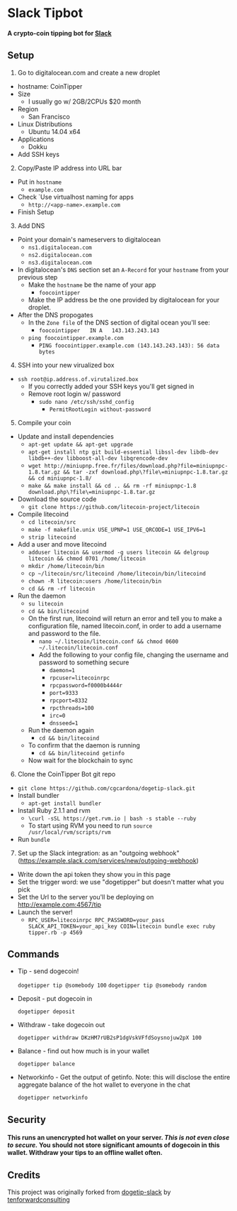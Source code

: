# Slack Tipbot

#### A crypto-coin tipping bot for [Slack](https://slack.com)

## Setup

1. Go to digitalocean.com and create a new droplet
  * hostname: CoinTipper
  * Size
    * I usually go w/ 2GB/2CPUs $20 month
  * Region
    * San Francisco
  * Linux Distributions
    * Ubuntu 14.04 x64
  * Applications
    * Dokku
  * Add SSH keys
2. Copy/Paste IP address into URL bar
  * Put in `hostname`
    * `example.com`
  * Check `Use virtualhost naming for apps
    * `http://<app-name>.example.com`
  * Finish Setup
3. Add DNS
  * Point your domain's nameservers to digitalocean
    * `ns1.digitalocean.com`
    * `ns2.digitalocean.com`
    * `ns3.digitalocean.com`
  * In digitalocean's `DNS` section set an `A-Record` for your `hostname` from your previous step
    * Make the `hostname` be the name of your app
      * `foocointipper`
    * Make the IP address be the one provided by digitalocean for your droplet.
  * After the DNS propogates
    * In the `Zone file` of the DNS section of digital ocean you'll see:
      * `foocointipper	 IN A	143.143.243.143`
    * `ping foocointipper.example.com`
      * `PING foocointipper.example.com (143.143.243.143): 56 data bytes`
4. SSH into your new virualized box
  * `ssh root@ip.address.of.virutalized.box`
    * If you correctly added your SSH keys you'll get signed in
    * Remove root login w/ password
      * `sudo nano /etc/ssh/sshd_config`
        * `PermitRootLogin without-password`
5. Compile your coin
  * Update and install dependencies
    * `apt-get update && apt-get upgrade`
    * `apt-get install ntp git build-essential libssl-dev libdb-dev libdb++-dev libboost-all-dev libqrencode-dev`
    * `wget http://miniupnp.free.fr/files/download.php?file=miniupnpc-1.8.tar.gz && tar -zxf download.php\?file\=miniupnpc-1.8.tar.gz && cd miniupnpc-1.8/`
    * `make && make install && cd .. && rm -rf miniupnpc-1.8 download.php\?file\=miniupnpc-1.8.tar.gz`
  * Download the source code
    * `git clone https://github.com/litecoin-project/litecoin`
  * Compile litecoind
    * `cd litecoin/src`
    * `make -f makefile.unix USE_UPNP=1 USE_QRCODE=1 USE_IPV6=1`
    * `strip litecoind`
  * Add a user and move litecoind
    * `adduser litecoin && usermod -g users litecoin && delgroup litecoin && chmod 0701 /home/litecoin`
    * `mkdir /home/litecoin/bin`
    * `cp ~/litecoin/src/litecoind /home/litecoin/bin/litecoind`
    * `chown -R litecoin:users /home/litecoin/bin`
    * `cd && rm -rf litecoin`
  * Run the daemon
    * `su litecoin`
    * `cd && bin/litecoind`    
    * On the first run, litecoind will return an error and tell you to make a configuration file, named litecoin.conf, in order to add a username and password to the file.
      * `nano ~/.litecoin/litecoin.conf && chmod 0600 ~/.litecoin/litecoin.conf`
      * Add the following to your config file, changing the username and password to something secure
        * `daemon=1`
        * `rpcuser=litecoinrpc`
        * `rpcpassword=f0000b4444r`
        * `port=9333`
        * `rpcport=8332`
        * `rpcthreads=100`
        * `irc=0`
        * `dnsseed=1`
    * Run the daemon again
      * `cd && bin/litecoind` 
    * To confirm that the daemon is running
      * `cd && bin/litecoind getinfo`
    * Now wait for the blockchain to sync
6. Clone the CoinTipper Bot git repo
  * `git clone https://github.com/cgcardona/dogetip-slack.git`
  * Install bundler
    * `apt-get install bundler`
  * Install Ruby 2.1.1 and rvm
    * `\curl -sSL https://get.rvm.io | bash -s stable --ruby`
    * To start using RVM you need to run `source /usr/local/rvm/scripts/rvm`
  * Run `bundle`
7. Set up the Slack integration: as an "outgoing webhook" (https://example.slack.com/services/new/outgoing-webhook)
  * Write down the api token they show you in this page
  * Set the trigger word: we use "dogetipper" but doesn't matter what you pick
  * Set the Url to the server you'll be deploying on http://example.com:4567/tip
  * Launch the server!
    * `RPC_USER=litecoinrpc RPC_PASSWORD=your_pass SLACK_API_TOKEN=your_api_key COIN=litecoin bundle exec ruby tipper.rb -p 4569`
  
## Commands

* Tip - send dogecoin!

  `dogetipper tip @somebody 100`
  `dogetipper tip @somebody random`

* Deposit - put dogecoin in

  `dogetipper deposit`

* Withdraw - take dogecoin out

  `dogetipper withdraw DKzHM7rUB2sP1dgVskVFfdSoysnojuw2pX 100`

* Balance - find out how much is in your wallet

  `dogetipper balance`

* Networkinfo - Get the output of getinfo.  Note:  this will disclose the entire aggregate balance of the hot wallet to everyone in the chat

  `dogetipper networkinfo`

## Security

#### This runs an unencrypted hot wallet on your server.  ***This is not even close to secure.***  You should not store significant amounts of dogecoin in this wallet.  Withdraw your tips to an offline wallet often. 

## Credits

This project was originally forked from [dogetip-slack](https://github.com/tenforwardconsulting/dogetip-slack) by [tenforwardconsulting](https://github.com/tenforwardconsulting)
